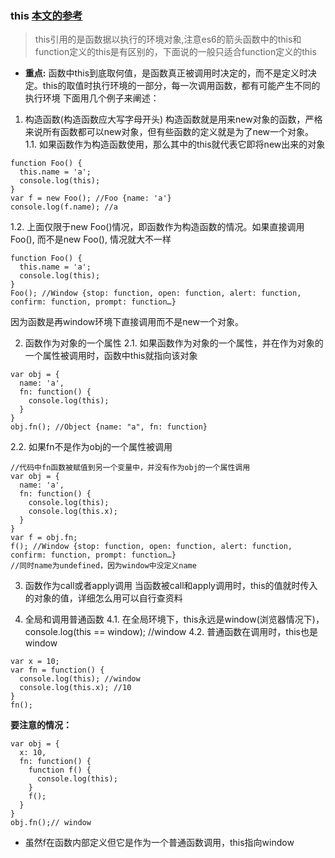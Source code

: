 ### this [本文的参考](http://www.cnblogs.com/wangfupeng1988/p/3988422.html)
> this引用的是函数据以执行的环境对象,注意es6的箭头函数中的this和function定义的this是有区别的，下面说的一般只适合function定义的this

+ **重点:** 函数中this到底取何值，是函数真正被调用时决定的，而不是定义时决定。this的取值时执行环境的一部分，每一次调用函数，都有可能产生不同的执行环境
下面用几个例子来阐述：

1. 构造函数(构造函数应大写字母开头)
  构造函数就是用来new对象的函数，严格来说所有函数都可以new对象，但有些函数的定义就是为了new一个对象。
  1.1. 如果函数作为构造函数使用，那么其中的this就代表它即将new出来的对象
```
function Foo() {
  this.name = 'a';
  console.log(this);
}
var f = new Foo(); //Foo {name: 'a'}
console.log(f.name); //a
```
  1.2. 上面仅限于new Foo()情况，即函数作为构造函数的情况。如果直接调用Foo(), 而不是new Foo(), 情况就大不一样
```
function Foo() {
  this.name = 'a';
  console.log(this);
}
Foo(); //Window {stop: function, open: function, alert: function, confirm: function, prompt: function…}
```
  因为函数是再window环境下直接调用而不是new一个对象。

2. 函数作为对象的一个属性
  2.1. 如果函数作为对象的一个属性，并在作为对象的一个属性被调用时，函数中this就指向该对象
```
var obj = {
  name: 'a',
  fn: function() {
    console.log(this);
  }
}
obj.fn(); //Object {name: "a", fn: function}
```
  2.2. 如果fn不是作为obj的一个属性被调用
```
//代码中fn函数被赋值到另一个变量中，并没有作为obj的一个属性调用
var obj = {
  name: 'a',
  fn: function() {
    console.log(this);
    console.log(this.x);
  }
}
var f = obj.fn;
f(); //Window {stop: function, open: function, alert: function, confirm: function, prompt: function…}
//同时name为undefined，因为window中没定义name
```

3. 函数作为call或者apply调用
  当函数被call和apply调用时，this的值就时传入的对象的值，详细怎么用可以自行查资料

4. 全局和调用普通函数
  4.1. 在全局环境下，this永远是window(浏览器情况下)，
  console.log(this == window); //window
  4.2. 普通函数在调用时，this也是window
```
var x = 10;
var fn = function() {
  console.log(this); //window
  console.log(this.x); //10
}
fn();
```
  **要注意的情况：**
```
var obj = {
  x: 10,
  fn: function() {
    function f() {
      console.log(this);
    }
    f();
  }
}
obj.fn();// window
```
  + 虽然f在函数内部定义但它是作为一个普通函数调用，this指向window
